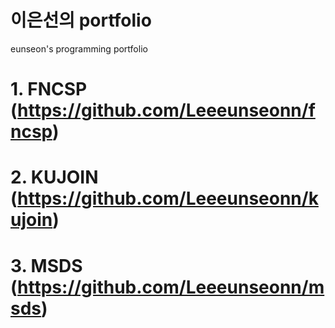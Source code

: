 # 이은선의 portfolio
eunseon's programming portfolio

# 1. FNCSP (https://github.com/Leeeunseonn/fncsp)
# 2. KUJOIN (https://github.com/Leeeunseonn/kujoin)
# 3. MSDS (https://github.com/Leeeunseonn/msds)
